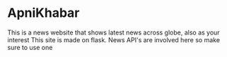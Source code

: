 # ApniKhabar
This is a news website that shows latest news across globe, also as your interest
This site is made on flask.
News API's are involved here so make sure to use one
